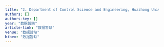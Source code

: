 ```yaml
---
title: "2. Department of Control Science and Engineering, Huazhong University of Science and Technology, Wuhan 430074, China; Closed circle DNA algorithm of Eight Queens problem [J]"
authors: []
authors-key: []
year: "数据暂缺"
article-link: "数据暂缺"
venue: "数据暂缺"
bibex: "数据暂缺"
---
```

